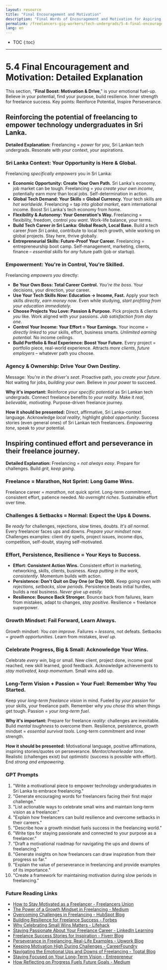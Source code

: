 ```yaml
---
layout: resource
title: "Final Encouragement and Motivation"
description: "Final Words of Encouragement and Motivation for Aspiring Freelancers."
permalink: /freelancers-gig-workers/tech-undergrads/5-4-final-encouragement-motivation/
lang: en
---
```


* TOC
{:toc}

---



# 5.4 Final Encouragement and Motivation: Detailed Explanation

This section, "**Final Boost: Motivation & Drive**," is your emotional fuel-up. Believe in your potential, find your purpose, build resilience.  Inner strength for freelance success. Key points: Reinforce Potential, Inspire Perseverance.

## Reinforcing the potential of freelancing to empower technology undergraduates in Sri Lanka.

**Detailed Explanation:**  Freelancing = *power* for *you*, Sri Lankan tech undergrads.  Resonate with *your* context, *your* aspirations.

### Sri Lanka Context: Your Opportunity is Here & Global.

Freelancing *specifically empowers* you in Sri Lanka:

* **Economic Opportunity: Create Your Own Path.**  Sri Lanka's economy, job market can be tough. Freelancing = *you create your own income*, potentially earn *more* than local jobs. Self-determination in action.
* **Global Tech Demand: Your Skills = Global Currency.**  Your tech skills are *hot worldwide*. Freelancing = tap into *global market*, earn international income.  Boost Sri Lanka's tech economy from home.
* **Flexibility & Autonomy: Your Generation's Way.**  Freelancing = flexibility, freedom, control *you want*.  Work-life balance, your terms.
* **Build Tech Career *in* Sri Lanka: Global Reach, Local Base.** Build a tech career *from Sri Lanka*, contribute to local tech growth, while working on global projects.  Stay here, thrive globally.
* **Entrepreneurial Skills: Future-Proof Your Career.** Freelancing = entrepreneurship boot camp. Self-management, marketing, clients, finance – *essential skills* for *any* future path (job or startup).

### Empowerment: You're in Control, You're Skilled.

Freelancing *empowers you* directly:

* **Be Your Own Boss: Total Career Control.**  *You're the boss*.  Your decisions, your direction, your career.
* **Use Your Tech Skills *Now*:  Education → Income, Fast.** Apply your tech skills *directly*, *earn money now*.  Even while studying, *start profiting from your education immediately*.
* **Choose Projects You Love:  Passion & Purpose.**  Pick projects & clients *you* like. Work aligned with your passions. *Job satisfaction from day one*.
* **Control Your Income:  Your Effort = Your Earnings.** Your income = *directly linked* to *your* skills, effort, business smarts. *Unlimited earning potential*.  No income ceilings.
* **Build Portfolio & Real Experience:  Boost Your Future.** Every project = portfolio piece, real-world experience.  Attracts *more clients*, *future employers* – whatever path you choose.

### Agency & Ownership:  Drive Your Own Destiny.

Message: *You're in the driver's seat*. Proactive path, *you create your future*.  Not waiting for jobs, *building your own*. Believe in *your power* to succeed.

**Why it's important:** Reinforce *your specific potential* as Sri Lankan tech undergrads. Connect freelance benefits to *your reality*. Make it *real, believable, motivating*. Purpose-driven freelance journey.

**How it should be presented:**  Direct, affirmative, Sri Lanka-context language. Acknowledge *local reality*, highlight *global opportunity*. Success stories (even general ones) of Sri Lankan tech freelancers. *Empowering tone*, speak to *your* potential.

## Inspiring continued effort and perseverance in their freelance journey.

**Detailed Explanation:** Freelancing = *not always easy*.  Prepare for challenges. Build *grit, keep going*.

### Freelance = Marathon, Not Sprint:  Long Game Wins.

Freelance career = *marathon*, not quick sprint.  Long-term commitment, consistent effort, patience needed. *No overnight riches*.  Sustainable effort over time.

### Challenges & Setbacks = Normal:  Expect the Ups & Downs.

Be *ready* for challenges, rejections, slow times, doubts. *It's all normal*.  Every freelancer faces ups and downs.  *Prepare your mindset now*. Challenges examples: client dry spells, project issues, income dips, competition, self-doubt, staying self-motivated.

### Effort, Persistence, Resilience = Your Keys to Success.

* **Effort: Consistent Action Wins.** Consistent effort in marketing, networking, skills, clients, business. *Keep putting in the work, consistently*. Momentum builds with action.
* **Persistence: Don't Quit on Day One (or Day 100).** Keep going *even with rejections, setbacks, slow periods*. Persistence beats initial hurdles, builds a real business. *Never give up easily*.
* **Resilience: Bounce Back Stronger.**  Bounce back from failures, learn from mistakes, adapt to changes, *stay positive*. Resilience = freelance superpower.

### Growth Mindset:  Fail Forward, Learn Always.

Growth mindset: *You can improve*.  Failures = *lessons*, not defeats. Setbacks = *growth opportunities*. Learn from mistakes, *level up*.

### Celebrate Progress, Big & Small:  Acknowledge Your Wins.

Celebrate *every win*, big or small. New client, project done, income goal reached, new skill learned, good feedback.  Acknowledge achievements to *stay motivated, keep momentum*.  Small wins add up.

### Long-Term Vision + Passion = Your Fuel:  Remember Why You Started.

Keep your *long-term freelance vision* in mind.  Fueled by *your passion* for your skills, your freelance path.  Remember *why you chose this* when things get tough.  Passion = *your long-term fuel*.

**Why it's important:** Prepare for freelance *reality*: challenges are inevitable. Build *mental toughness* to overcome them.  Resilience, persistence, growth mindset = *essential survival tools*. Long-term commitment and inner strength.

**How it should be presented:** Motivational language, positive affirmations, inspiring stories/quotes on perseverance. *Mentor/cheerleader tone*. Realistic (challenges exist) but *optimistic* (success is possible with effort). End *strong and empowering*.

### **GPT Prompts**

1. "Write a motivational piece to empower technology undergraduates in Sri Lanka to embrace freelancing."
2. "Generate encouraging words for freelancers facing their first major challenge."
3. "List actionable ways to celebrate small wins and maintain long-term vision as a freelancer."
4. "Explain how freelancers can build resilience and overcome setbacks in their careers."
5. "Describe how a growth mindset fuels success in the freelancing world."
6. "Write tips for staying passionate and connected to your purpose as a freelancer."
7. "Draft a motivational roadmap for navigating the ups and downs of freelancing."
8. "Generate insights on how freelancers can draw inspiration from their progress so far."
9. "Explain the value of perseverance in freelancing and provide examples of its importance."
10. "Create a framework for maintaining motivation during slow periods in freelancing."


### **Future Reading Links**

- [How to Stay Motivated as a Freelancer - Freelancers Union](https://www.freelancersunion.org/)
- [The Power of a Growth Mindset in Freelancing - Medium](https://medium.com/)
- [Overcoming Challenges in Freelancing - HubSpot Blog](https://blog.hubspot.com/)
- [Building Resilience for Freelance Success - Forbes](https://www.forbes.com/)
- [Why Celebrating Small Wins Matters - Lifehack](https://www.lifehack.org/)
- [Staying Passionate About Your Freelance Career - LinkedIn Learning](https://www.linkedin.com/learning/)
- [Freelance Success Stories for Inspiration - Fiverr Blog](https://www.fiverr.com/resources/)
- [Perseverance in Freelancing: Real-Life Examples - Upwork Blog](https://www.upwork.com/resources/)
- [Keeping Motivation High During Challenges - CareerFoundry](https://careerfoundry.com/)
- [Navigating the Emotional Ups and Downs of Freelancing - Toptal Blog](https://www.toptal.com/)
- [Staying Focused on Your Long-Term Vision - Entrepreneur](https://www.entrepreneur.com/)
- [How Reflecting on Progress Fuels Future Goals - Medium](https://medium.com/)
